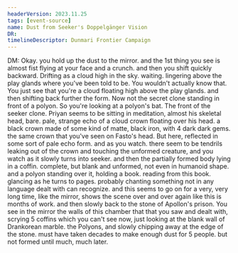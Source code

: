```yaml
---
headerVersion: 2023.11.25
tags: [event-source]
name: Dust from Seeker's Doppelgänger Vision
DR: 
timelineDescriptor: Dunmari Frontier Campaign
---
```


DM: Okay. you hold up the dust to the mirror. and the 1st thing you see is almost fist flying at your face and a crunch. and then you shift quickly backward. Drifting as a cloud high in the sky. waiting. lingering above the play glands where you've been told to be. You wouldn't actually know that. You just see that you're a cloud floating high above the play glands. and then shifting back further the form. Now not the secret clone standing in front of a polyon. So you're looking at a polyon's bat. The front of the seeker clone. Priyan seems to be sitting in meditation, almost his skeletal head, bare. pale, strange echo of a cloud crown floating over his head. a black crown made of some kind of matte, black iron, with 4 dark dark gems. the same crown that you've seen on Fasto's head. But here, reflected in some sort of pale echo form. and as you watch. there seem to be tendrils leaking out of the crown and touching the unformed creature, and you watch as it slowly turns into seeker. and then the partially formed body lying in a coffin. complete, but blank and unformed, not even in humanoid shape. and a polyon standing over it, holding a book. reading from this book. glancing as he turns to pages. probably chanting something not in any language dealt with can recognize. and this seems to go on for a very, very long time, like the mirror, shows the scene over and over again like this is months of work. and then slowly back to the stone of Apollon's prison. You see in the mirror the walls of this chamber that that you saw and dealt with, scrying 5 coffins which you can't see now, just looking at the blank wall of Drankorean marble. the Polyons, and slowly chipping away at the edge of the stone. must have taken decades to make enough dust for 5 people. but not formed until much, much later.